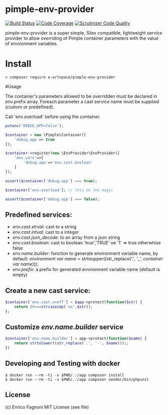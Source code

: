 pimple-env-provider
===========
[![Build Status](https://travis-ci.org/e-artspace/pimple-env-provider.svg?branch=master)](https://travis-ci.org/e-artspace/pimple-env-provider)
[![Code Coverage](https://scrutinizer-ci.com/g/e-artspace/pimple-env-provider/badges/coverage.png?b=master)](https://scrutinizer-ci.com/g/e-artspace/pimple-env-provider/?branch=master)
[![Scrutinizer Code Quality](https://scrutinizer-ci.com/g/e-artspace/pimple-env-provider/badges/quality-score.png?b=master)](https://scrutinizer-ci.com/g/e-artspace/pimple-env-provider/?branch=master)

pimple-env-provider is a super simple, Silex compatible, lightweight service provider to allow overriding of Pimple container parameters with the value of environment variables.

# Install

```
> composer require e-artspace/pimple-env-provider
```

#Usage

The container's parameters allowed to be overridden must be declared in env.prefix array. Foreach parameter a cast service name must be supplied (custom or predefined).

Call 'env.overload' before using the container.

```php
putenv('DEBUG_APP=false');

$container = new \Pimple\Container([
	'debug.app'=> true
]);

$container->register(new \EnvProvider\EnvProvider([
	'env.vars'=>[
		'debug.app'=>'env.cast.boolean'
	]
]);

assert($container['debug.app'] === true);

$container['env.overload']; // this do the magic

assert($container['debug.app'] === false);
```

## Predefined services:

 - *env.cast.strval*: cast to a string
 - *env.cast.intval*: cast to a integer
 - *env.cast.json_decode*: to an array from a json string
 - *env.cast.boolean*: cast to boolean 'true','TRUE' oe '1' => true otherwhise  false
 - *env.name.builder*: function to generate environment variable name, by default: *environment var name* =  strtoupper((str_replace('.', '_', *container var name*)));
 - *env.prefix*: a prefix for generated environment variable name (default is empty) 

## Create a new cast service:

```php
$container['env.cast.onoff'] = $app->protect(function($str) {
	return (0===strcasecmp('on',$str));
};
```

## Customize *env.name.builder* service

```php
$container['env.name.builder'] = app->protect(function($name) {
	return strtolower((str_replace('.', '-', $name)));;
})
```


## Developing and Testing  with docker

	$ docker run --rm -ti -v $PWD/.:/app composer install
	$ docker run --rm -ti -v $PWD/.:/app composer vendor/bin/phpunit


## License

(c) Enrico Fagnoni  MIT License (see file)
